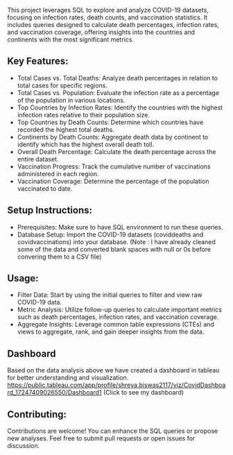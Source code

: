 This project leverages SQL to explore and analyze COVID-19 datasets, focusing on infection rates, death counts, and vaccination statistics. It includes queries designed to calculate death percentages, infection rates, and vaccination coverage, offering insights into the countries and continents with the most significant metrics.

## Key Features:
* Total Cases vs. Total Deaths: Analyze death percentages in relation to total cases for specific regions.
* Total Cases vs. Population: Evaluate the infection rate as a percentage of the population in various locations.
* Top Countries by Infection Rates: Identify the countries with the highest infection rates relative to their population size.
* Top Countries by Death Counts: Determine which countries have recorded the highest total deaths.
* Continents by Death Counts: Aggregate death data by continent to identify which has the highest overall death toll.
* Overall Death Percentage: Calculate the death percentage across the entire dataset.
* Vaccination Progress: Track the cumulative number of vaccinations administered in each region.
* Vaccination Coverage: Determine the percentage of the population vaccinated to date.
## Setup Instructions:
* Prerequisites: Make sure to have SQL environment to run these queries.
* Database Setup: Import the COVID-19 datasets (coviddeaths and covidvaccinations) into your database. (Note : I have already cleaned some of the data and converted blank spaces with null or 0s before convering them to a CSV file)
## Usage:
* Filter Data: Start by using the initial queries to filter and view raw COVID-19 data.
* Metric Analysis: Utilize follow-up queries to calculate important metrics such as death percentages, infection rates, and vaccination coverage.
* Aggregate Insights: Leverage common table expressions (CTEs) and views to aggregate, rank, and gain deeper insights from the data.
## Dashboard 
Based on the data analysis above we have created a dashboard in tableau for better understanding and visualization. 
https://public.tableau.com/app/profile/shreya.biswas2117/viz/CovidDashboard_17247409026550/Dashboard1
(Click to see my dashboard)
## Contributing:
Contributions are welcome! You can enhance the SQL queries or propose new analyses. Feel free to submit pull requests or open issues for discussion.
